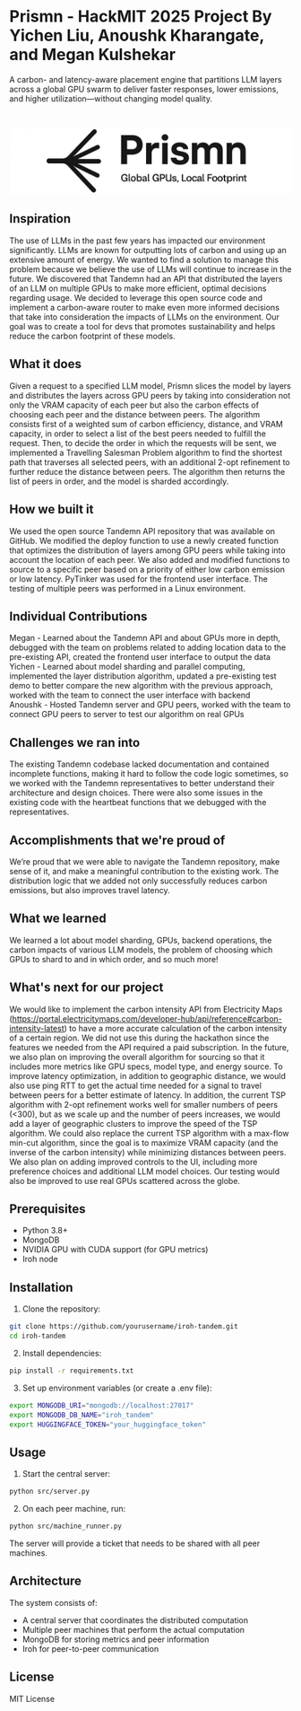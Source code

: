 # Prismn - HackMIT 2025 Project By Yichen Liu, Anoushk Kharangate, and Megan Kulshekar

A carbon- and latency-aware placement engine that partitions LLM layers across a global GPU swarm to deliver faster responses, lower emissions, and higher utilization—without changing model quality.

<br>

![Prismn Banner](Prismn_Banner.png)

## Inspiration

The use of LLMs in the past few years has impacted our environment significantly. LLMs are known for outputting lots of carbon and using up an extensive amount of energy. We wanted to find a solution to manage this problem because we believe the use of LLMs will continue to increase in the future. We discovered that Tandemn had an API that distributed the layers of an LLM on multiple GPUs to make more efficient, optimal decisions regarding usage. We decided to leverage this open source code and implement a carbon-aware router to make even more informed decisions that take into consideration the impacts of LLMs on the environment. Our goal was to create a tool for devs that promotes sustainability and helps reduce the carbon footprint of these models.

## What it does

Given a request to a specified LLM model, Prismn slices the model by layers and distributes the layers across GPU peers by taking into consideration not only the VRAM capacity of each peer but also the carbon effects of choosing each peer and the distance between peers. The algorithm consists first of a weighted sum of carbon efficiency, distance, and VRAM capacity, in order to select a list of the best peers needed to fulfill the request. Then, to decide the order in which the requests will be sent, we implemented a Travelling Salesman Problem algorithm to find the shortest path that traverses all selected peers, with an additional 2-opt refinement to further reduce the distance between peers. The algorithm then returns the list of peers in order, and the model is sharded accordingly.

## How we built it

We used the open source Tandemn API repository that was available on GitHub. We modified the deploy function to use a newly created function that optimizes the distribution of layers among GPU peers while taking into account the location of each peer. We also added and modified functions to source to a specific peer based on a priority of either low carbon emission or low latency. PyTinker was used for the frontend user interface. The testing of multiple peers was performed in a Linux environment.

## Individual Contributions

Megan - Learned about the Tandemn API and about GPUs more in depth, debugged with the team on problems related to adding location data to the pre-existing API, created the frontend user interface to output the data  
Yichen - Learned about model sharding and parallel computing, implemented the layer distribution algorithm, updated a pre-existing test demo to better compare the new algorithm with the previous approach, worked with the team to connect the user interface with backend  
Anoushk - Hosted Tandemn server and GPU peers, worked with the team to connect GPU peers to server to test our algorithm on real GPUs

## Challenges we ran into

The existing Tandemn codebase lacked documentation and contained incomplete functions, making it hard to follow the code logic sometimes, so we worked with the Tandemn representatives to better understand their architecture and design choices. There were also some issues in the existing code with the heartbeat functions that we debugged with the representatives.

## Accomplishments that we're proud of

We’re proud that we were able to navigate the Tandemn repository, make sense of it, and make a meaningful contribution to the existing work. The distribution logic that we added not only successfully reduces carbon emissions, but also improves travel latency.

## What we learned

We learned a lot about model sharding, GPUs, backend operations, the carbon impacts of various LLM models, the problem of choosing which GPUs to shard to and in which order, and so much more!

## What's next for our project

We would like to implement the carbon intensity API from Electricity Maps (https://portal.electricitymaps.com/developer-hub/api/reference#carbon-intensity-latest) to have a more accurate calculation of the carbon intensity of a certain region. We did not use this during the hackathon since the features we needed from the API required a paid subscription. In the future, we also plan on improving the overall algorithm for sourcing so that it includes more metrics like GPU specs, model type, and energy source. To improve latency optimization, in addition to geographic distance, we would also use ping RTT to get the actual time needed for a signal to travel between peers for a better estimate of latency. In addition, the current TSP algorithm with 2-opt refinement works well for smaller numbers of peers (<300), but as we scale up and the number of peers increases, we would add a layer of geographic clusters to improve the speed of the TSP algorithm. We could also replace the current TSP algorithm with a max-flow min-cut algorithm, since the goal is to maximize VRAM capacity (and the inverse of the carbon intensity) while minimizing distances between peers. We also plan on adding improved controls to the UI, including more preference choices and additional LLM model choices. Our testing would also be improved to use real GPUs scattered across the globe.


## Prerequisites

- Python 3.8+
- MongoDB
- NVIDIA GPU with CUDA support (for GPU metrics)
- Iroh node

## Installation

1. Clone the repository:
```bash
git clone https://github.com/yourusername/iroh-tandem.git
cd iroh-tandem
```

2. Install dependencies:
```bash
pip install -r requirements.txt
```

3. Set up environment variables (or create a .env file):
```bash
export MONGODB_URI="mongodb://localhost:27017"
export MONGODB_DB_NAME="iroh_tandem"
export HUGGINGFACE_TOKEN="your_huggingface_token"
```

## Usage

1. Start the central server:
```bash
python src/server.py
```

2. On each peer machine, run:
```bash
python src/machine_runner.py
```

The server will provide a ticket that needs to be shared with all peer machines.

## Architecture

The system consists of:
- A central server that coordinates the distributed computation
- Multiple peer machines that perform the actual computation
- MongoDB for storing metrics and peer information
- Iroh for peer-to-peer communication

## License

MIT License 
